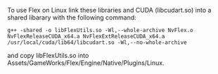 To use Flex on Linux link these libraries and CUDA (libcudart.so) into a shared libarary with the following command:
```
g++ -shared -o libFlexUtils.so -Wl,--whole-archive NvFlex.o NvFlexReleaseCUDA_x64.a NvFlexExtReleaseCUDA_x64.a /usr/local/cuda/lib64/libcudart.so -Wl,--no-whole-archive
```
and copy libFlexUtils.so into Assets/GameWorks/Flex/Engine/Native/Plugins/Linux.
